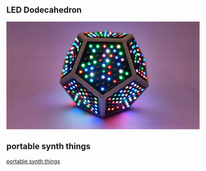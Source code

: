 ## LED Dodecahedron

[![LED Dodecahedron](/img/LED_dodecahedron.jpg "LED Dodecahedron")](https://davedarko.com/index.php?page=content/03_projects/LED_dodecahedron.md)

## portable synth things
[portable synth things](https://davedarko.com/index.php?page=content/03_projects/pocket_synths.md)